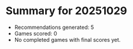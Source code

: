 # Summary for 20251029

- Recommendations generated: 5
- Games scored: 0
- No completed games with final scores yet.
